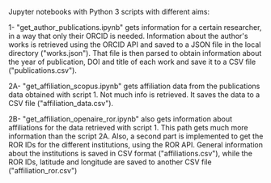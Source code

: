 Jupyter notebooks with Python 3 scripts with different aims:

1- "get_author_publications.ipynb" gets information for a certain researcher, in a way that only their ORCID is needed. 
Information about the author's works is retrieved using the ORCID API and saved to a JSON file in the local directory ("works.json"). 
That file is then parsed to obtain information about the year of publication, DOI and title of each work and save it to a CSV file ("publications.csv").

2A- "get_affiliation_scopus.ipynb" gets affiliation data from the publications data obtained with script 1. 
Not much info is retrieved. It saves the data to a CSV file ("affiliation_data.csv"). 

2B- "get_affiliation_openaire_ror.ipynb" also gets information about affiliations for the data retrieved with script 1. 
This path gets much more information than the script 2A. Also, a second part is implemented to get the ROR IDs for the different institutions, using the ROR API. 
General information about the institutions is saved in CSV format ("affiliations.csv"), while the ROR IDs, latitude and longitude are saved to another CSV file ("affiliation_ror.csv")






   
   
